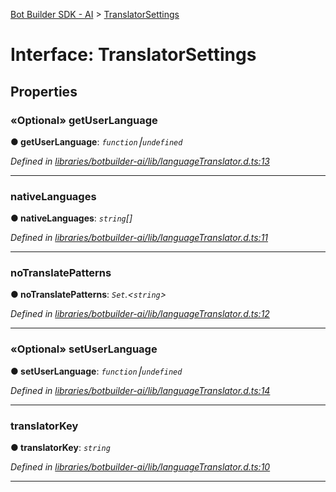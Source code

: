 [Bot Builder SDK - AI](../README.md) > [TranslatorSettings](../interfaces/botbuilder_ai.translatorsettings.md)



# Interface: TranslatorSettings


## Properties
<a id="getuserlanguage"></a>

### «Optional» getUserLanguage

**●  getUserLanguage**:  *`function`⎮`undefined`* 

*Defined in [libraries/botbuilder-ai/lib/languageTranslator.d.ts:13](https://github.com/Microsoft/botbuilder-js/blob/68b6da0/libraries/botbuilder-ai/lib/languageTranslator.d.ts#L13)*





___

<a id="nativelanguages"></a>

###  nativeLanguages

**●  nativeLanguages**:  *`string`[]* 

*Defined in [libraries/botbuilder-ai/lib/languageTranslator.d.ts:11](https://github.com/Microsoft/botbuilder-js/blob/68b6da0/libraries/botbuilder-ai/lib/languageTranslator.d.ts#L11)*





___

<a id="notranslatepatterns"></a>

###  noTranslatePatterns

**●  noTranslatePatterns**:  *`Set`.<`string`>* 

*Defined in [libraries/botbuilder-ai/lib/languageTranslator.d.ts:12](https://github.com/Microsoft/botbuilder-js/blob/68b6da0/libraries/botbuilder-ai/lib/languageTranslator.d.ts#L12)*





___

<a id="setuserlanguage"></a>

### «Optional» setUserLanguage

**●  setUserLanguage**:  *`function`⎮`undefined`* 

*Defined in [libraries/botbuilder-ai/lib/languageTranslator.d.ts:14](https://github.com/Microsoft/botbuilder-js/blob/68b6da0/libraries/botbuilder-ai/lib/languageTranslator.d.ts#L14)*





___

<a id="translatorkey"></a>

###  translatorKey

**●  translatorKey**:  *`string`* 

*Defined in [libraries/botbuilder-ai/lib/languageTranslator.d.ts:10](https://github.com/Microsoft/botbuilder-js/blob/68b6da0/libraries/botbuilder-ai/lib/languageTranslator.d.ts#L10)*





___


